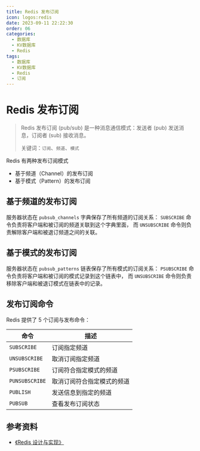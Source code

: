 ```yaml
---
title: Redis 发布订阅
icon: logos:redis
date: 2023-09-11 22:22:30
order: 06
categories:
  - 数据库
  - KV数据库
  - Redis
tags:
  - 数据库
  - KV数据库
  - Redis
  - 订阅
---
```


# Redis 发布订阅

> Redis 发布订阅 (pub/sub) 是一种消息通信模式：发送者 (pub) 发送消息，订阅者 (sub) 接收消息。
>
> 关键词：`订阅`、`频道`、`模式`

Redis 有两种发布订阅模式

- 基于频道（Channel）的发布订阅
- 基于模式（Pattern）的发布订阅

## 基于频道的发布订阅

服务器状态在 `pubsub_channels` 字典保存了所有频道的订阅关系： `SUBSCRIBE` 命令负责将客户端和被订阅的频道关联到这个字典里面， 而 `UNSUBSCRIBE` 命令则负责解除客户端和被退订频道之间的关联。

## 基于模式的发布订阅

服务器状态在 `pubsub_patterns` 链表保存了所有模式的订阅关系： `PSUBSCRIBE` 命令负责将客户端和被订阅的模式记录到这个链表中， 而 `UNSUBSCRIBE` 命令则负责移除客户端和被退订模式在链表中的记录。

## 发布订阅命令

Redis 提供了 5 个订阅与发布命令：

| 命令           | 描述                       |
| -------------- | -------------------------- |
| `SUBSCRIBE`    | 订阅指定频道               |
| `UNSUBSCRIBE`  | 取消订阅指定频道           |
| `PSUBSCRIBE`   | 订阅符合指定模式的频道     |
| `PUNSUBSCRIBE` | 取消订阅符合指定模式的频道 |
| `PUBLISH`      | 发送信息到指定的频道       |
| `PUBSUB`       | 查看发布订阅状态           |

## 参考资料

- [《Redis 设计与实现》](https://item.jd.com/11486101.html)
